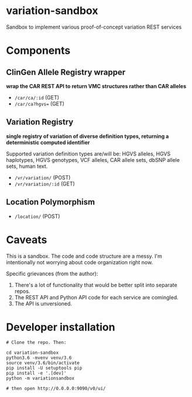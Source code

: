 # variation-sandbox
Sandbox to implement various proof-of-concept variation REST services

# Components
## ClinGen Allele Registry wrapper
**wrap the CAR REST API to return VMC structures rather than CAR
alleles**
* `/car/ca/:id` (GET)
* `/car/ca?hgvs=` (GET)

## Variation Registry
**single registry of variation of diverse definition
  types, returning a deterministic computed identifier**
  
Supported variation definition types are/will be: HGVS alleles, HGVS
haplotypes, HGVS genotypes, VCF alleles, CAR allele sets, dbSNP allele
sets, human text.

* `/vr/variation/` (POST)
* `/vr/variation/:id` (GET)

## Location Polymorphism

* `/location/` (POST)


# Caveats
This is a sandbox. The code and code structure are a messy.  I'm
intentionally not worrying about code organization right now.

Specific grievances (from the author):
1. There's a lot of functionality that would be better split into
separate repos.
2. The REST API and Python API code for each service are comingled.
3. The API is unversioned.



# Developer installation

```
# Clone the repo. Then:

cd variation-sandbox
python3.6 -mvenv venv/3.6
source venv/3.6/bin/activate
pip install -U setuptools pip
pip install -e '.[dev]'
python -m variationsandbox

# then open http://0.0.0.0:9090/v0/ui/
```
